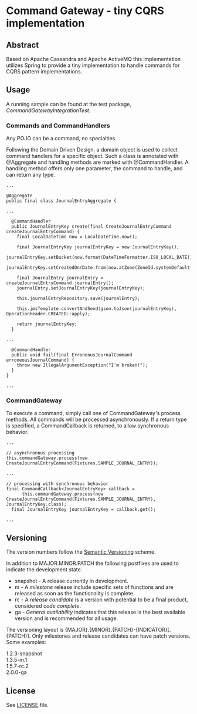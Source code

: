 # Command Gateway - tiny CQRS implementation

## Abstract
Based on Apache Cassandra and Apache ActiveMQ this implementation utilizes Spring to provide a tiny implementation to handle commands for CQRS pattern implementations.

## Usage
A running sample can be found at the test package, _CommandGatewayIntegrationTest_.

### Commands and CommandHandlers
Any POJO can be a command, no specialties.

Following the Domain Driven Design, a domain object is used to collect command handlers for a specific object. Such a class is annotated with @Aggregate and handling methods are marked with @CommandHandler. A handling method offers only one parameter, the command to handle, and can return any type.
 
    ...
    
    @Aggregate
    public final class JournalEntryAggregate {
    
    ...
    
      @CommandHandler
      public JournalEntryKey create(final CreateJournalEntryCommand createJournalEntryCommand) {
        final LocalDateTime now = LocalDateTime.now();
    
        final JournalEntryKey journalEntryKey = new JournalEntryKey();
        journalEntryKey.setBucket(now.format(DateTimeFormatter.ISO_LOCAL_DATE));
        journalEntryKey.setCreatedOn(Date.from(now.atZone(ZoneId.systemDefault()).toInstant()));
    
        final JournalEntry journalEntry = createJournalEntryCommand.journalEntry();
        journalEntry.setJournalEntryKey(journalEntryKey);
    
        this.journalEntryRepository.save(journalEntry);
    
        this.jmsTemplate.convertAndSend(gson.toJson(journalEntryKey), OperationHeader.CREATED::apply);
    
        return journalEntryKey;
      }
    
    ...
    
      @CommandHandler
      public void fail(final ErroneousJournalCommand erroneousJournalCommand) {
        throw new IllegalArgumentException("I'm broken!");
      }
    }
    
    ...
    
### CommandGateway
To execute a command, simply call one of CommandGateway's process methods. All commands will be processed asynchronously. If a return type is specified, a CommandCallback is returned, to allow synchronous behavior.

    ...
    
    // asynchronous processing
    this.commandGateway.process(new CreateJournalEntryCommand(Fixtures.SAMPLE_JOURNAL_ENTRY));
    
    ...
    
    // processing with synchronous behavior
    final CommandCallback<JournalEntryKey> callback =
          this.commandGateway.process(new CreateJournalEntryCommand(Fixtures.SAMPLE_JOURNAL_ENTRY), JournalEntryKey.class);
      final JournalEntryKey journalEntryKey = callback.get();
    
    ...

## Versioning
The version numbers follow the [Semantic Versioning](http://semver.org/) scheme.

In addition to MAJOR.MINOR.PATCH the following postfixes are used to indicate the development state.

* snapshot - A release currently in development. 
* m - A _milestone_ release include specific sets of functions and are released as soon as the functionality is complete.
* rc - A _release candidate_ is a version with potential to be a final product, considered _code complete_.
* ga - _General availability_ indicates that this release is the best available version and is recommended for all usage.

The versioning layout is {MAJOR}.{MINOR}.{PATCH}-{INDICATOR}[.{PATCH}]. Only milestones and release candidates can  have patch versions. Some examples:

1.2.3-snapshot  
1.3.5-m.1  
1.5.7-rc.2  
2.0.0-ga

## License
See [LICENSE](LICENSE) file.